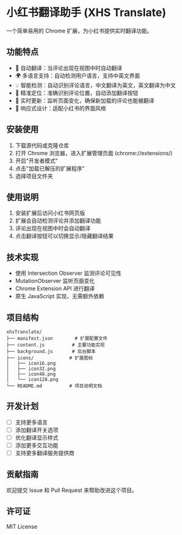 # 小红书翻译助手 (XHS Translate)

一个简单易用的 Chrome 扩展，为小红书提供实时翻译功能。

## 功能特点

- 🚀 自动翻译：当评论出现在视图中时自动翻译
- 🌍 多语言支持：自动检测用户语言，支持中英文界面
- 💡 智能检测：自动识别评论语言，中文翻译为英文，英文翻译为中文
- 🎯 精准定位：准确识别评论位置，自动添加翻译按钮
- 🔄 实时更新：监听页面变化，确保新加载的评论也能被翻译
- 📱 响应式设计：适配小红书的界面风格

## 安装使用

1. 下载源代码或克隆仓库
2. 打开 Chrome 浏览器，进入扩展管理页面 (chrome://extensions/)
3. 开启"开发者模式"
4. 点击"加载已解压的扩展程序"
5. 选择项目文件夹

## 使用说明

1. 安装扩展后访问小红书网页版
2. 扩展会自动检测评论并添加翻译功能
3. 评论出现在视图中时会自动翻译
4. 点击翻译按钮可以切换显示/隐藏翻译结果

## 技术实现

- 使用 Intersection Observer 监测评论可见性
- MutationObserver 监听页面变化
- Chrome Extension API 进行翻译
- 原生 JavaScript 实现，无需额外依赖

## 项目结构

```
xhsTranslate/
├── manifest.json        # 扩展配置文件
├── content.js          # 主要功能实现
├── background.js       # 后台脚本
├── icons/             # 扩展图标
│   ├── icon16.png
│   ├── icon32.png
│   ├── icon48.png
│   └── icon128.png
└── README.md          # 项目说明文档
```

## 开发计划

- [ ] 支持更多语言
- [ ] 添加翻译开关选项
- [ ] 优化翻译显示样式
- [ ] 添加更多交互功能
- [ ] 支持更多翻译服务提供商

## 贡献指南

欢迎提交 Issue 和 Pull Request 来帮助改进这个项目。

## 许可证

MIT License 